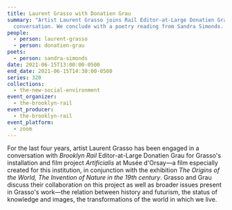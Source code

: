```yaml
---
title: Laurent Grasso with Donatien Grau
summary: "Artist Laurent Grasso joins Rail Editor-at-Large Donatien Grau for a
  conversation. We conclude with a poetry reading from Sandra Simonds. "
people:
  - person: laurent-grasso
  - person: donatien-grau
poets:
  - person: sandra-simonds
date: 2021-06-15T13:00:00-0500
end_date: 2021-06-15T14:30:00-0500
series: 320
collections:
  - the-new-social-environment
event_organizer:
  - the-brooklyn-rail
event_producer:
  - the-brooklyn-rail
event_platform:
  - zoom
---
```

For the last four years, artist Laurent Grasso has been engaged in a conversation with *Brooklyn Rail* Editor-at-Large Donatien Grau for Grasso's installation and film project *Artificialis* at Musée d'Orsay—a film especially created for this institution, in conjunction with the exhibition *The Origins of the World, The Invention of Nature in the 19th century*. Grasso and Grau discuss their collaboration on this project as well as broader issues present in Grasso's work—the relation between history and futurism, the status of knowledge and images, the transformations of the world in which we live.
